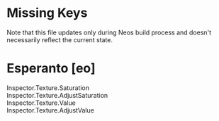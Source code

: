 # Missing Keys
Note that this file updates only during Neos build process and doesn't necessarily reflect the current state.

# Esperanto [eo]
Inspector.Texture.Saturation  
Inspector.Texture.AdjustSaturation  
Inspector.Texture.Value  
Inspector.Texture.AdjustValue  


